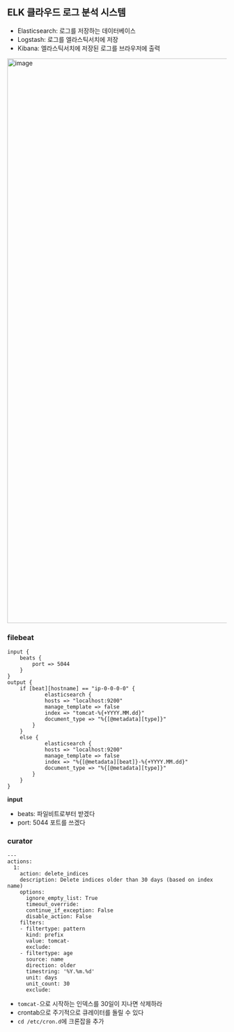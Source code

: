 ## ELK 클라우드 로그 분석 시스템


- Elasticsearch: 로그를 저장하는 데이터베이스
- Logstash: 로그를 엘라스틱서치에 저장
- Kibana: 엘라스틱서치에 저장된 로그를 브라우저에 출력

<img width="1293" alt="image" src="https://github.com/mimseong/Study/assets/50068946/1f96a7cc-ebe7-49c8-a253-cb9c18226d35">

### filebeat

```
input {
	beats {
		port => 5044
	}
}
output {
	if [beat][hostname] == "ip-0-0-0-0" {
			elasticsearch {
			hosts => "localhost:9200"
			manage_template => false
			index => "tomcat-%{+YYYY.MM.dd}"
			document_type => "%{[@metadata][type]}"
		}
	}
	else {
			elasticsearch {
			hosts => "localhost:9200"
			manage_template => false
			index => "%{[@metadata][beat]}-%{+YYYY.MM.dd}"
			document_type => "%{[@metadata][type]}"
		}
	}
}
```

**input**

- beats: 파일비트로부터 받겠다
- port: 5044 포트를 쓰겠다

### curator

```
---
actions:
  1:
    action: delete_indices
    description: Delete indices older than 30 days (based on index name)
    options:
      ignore_empty_list: True
      timeout_override:
      continue_if_exception: False
      disable_action: False
    filters:
    - filtertype: pattern
      kind: prefix
      value: tomcat-
      exclude:
    - filtertype: age
      source: name
      direction: older
      timestring: '%Y.%m.%d'
      unit: days
      unit_count: 30
      exclude:
```

- `tomcat-`으로 시작하는 인덱스를 30일이 지나면 삭제하라
- crontab으로 주기적으로 큐레이터를 돌릴 수 있다
- `cd /etc/cron.d`에 크론잡을 추가

